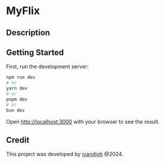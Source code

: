 # MyFlix

## Description


## Getting Started

First, run the development server:

```bash
npm run dev
# or
yarn dev
# or
pnpm dev
# or
bun dev
```

Open [http://localhost:3000](http://localhost:3000) with your browser to see the result.

## Credit
This project was developed by [ivandjoh](https://www.linkedin.com/in/ivandjoh/) @2024.
